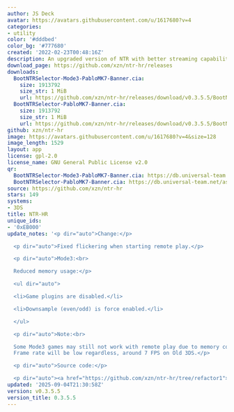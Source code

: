 ```yaml
---
author: JS Deck
avatar: https://avatars.githubusercontent.com/u/1617680?v=4
categories:
- utility
color: '#dddbed'
color_bg: '#777680'
created: '2022-02-23T00:48:16Z'
description: An upgraded version of NTR with better streaming capabilities.
download_page: https://github.com/xzn/ntr-hr/releases
downloads:
  BootNTRSelector-Mode3-PabloMK7-Banner.cia:
    size: 1913792
    size_str: 1 MiB
    url: https://github.com/xzn/ntr-hr/releases/download/v0.3.5.5/BootNTRSelector-Mode3-PabloMK7-Banner.cia
  BootNTRSelector-PabloMK7-Banner.cia:
    size: 1913792
    size_str: 1 MiB
    url: https://github.com/xzn/ntr-hr/releases/download/v0.3.5.5/BootNTRSelector-PabloMK7-Banner.cia
github: xzn/ntr-hr
image: https://avatars.githubusercontent.com/u/1617680?v=4&size=128
image_length: 1529
layout: app
license: gpl-2.0
license_name: GNU General Public License v2.0
qr:
  BootNTRSelector-Mode3-PabloMK7-Banner.cia: https://db.universal-team.net/assets/images/qr/bootntrselector-mode3-pablomk7-banner-cia.png
  BootNTRSelector-PabloMK7-Banner.cia: https://db.universal-team.net/assets/images/qr/bootntrselector-pablomk7-banner-cia.png
source: https://github.com/xzn/ntr-hr
stars: 149
systems:
- 3DS
title: NTR-HR
unique_ids:
- '0xEB000'
update_notes: '<p dir="auto">Change:</p>

  <p dir="auto">Fixed flickering when starting remote play.</p>

  <p dir="auto">Mode3:<br>

  Reduced memory usage:</p>

  <ul dir="auto">

  <li>Game plugins are disabled.</li>

  <li>Downsample (even/odd) is force enabled.</li>

  </ul>

  <p dir="auto">Note:<br>

  Some Mode3 games may still not work with remote play due to memory constraints.
  Frame rate will be low regardless, around 7 FPS on Old 3DS.</p>

  <p dir="auto">Source code:</p>

  <p dir="auto"><a href="https://github.com/xzn/ntr-hr/tree/refactor1">https://github.com/xzn/ntr-hr/tree/refactor1</a></p>'
updated: '2025-09-04T21:30:58Z'
version: v0.3.5.5
version_title: 0.3.5.5
---
```

